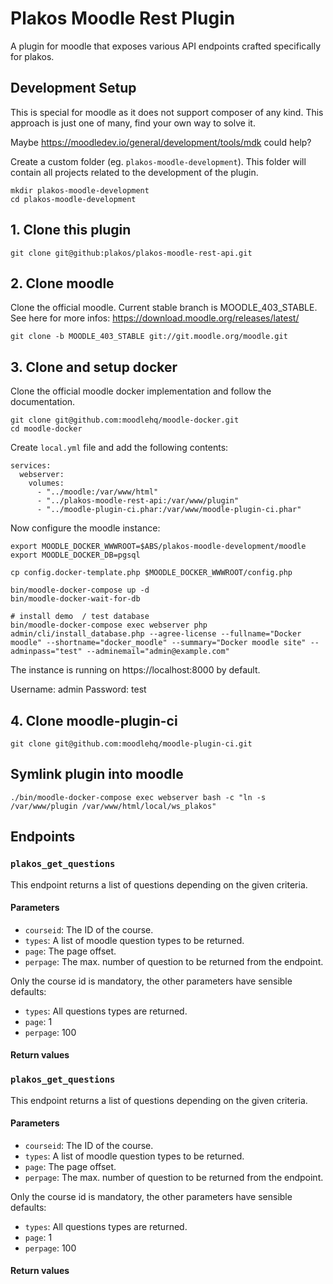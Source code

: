 # Plakos Moodle Rest Plugin

A plugin for moodle that exposes various API endpoints crafted specifically for plakos.

## Development Setup

This is special for moodle as it does not support composer of any kind. This approach is just one
of many, find your own way to solve it.

Maybe https://moodledev.io/general/development/tools/mdk could help?

Create a custom folder (eg. `plakos-moodle-development`). This folder will contain all projects related to the
development of the plugin.

```
mkdir plakos-moodle-development
cd plakos-moodle-development
```

## 1. Clone this plugin

```
git clone git@github:plakos/plakos-moodle-rest-api.git
```

## 2. Clone moodle

Clone the official moodle. Current stable branch is MOODLE_403_STABLE. See here for more infos:
https://download.moodle.org/releases/latest/

```
git clone -b MOODLE_403_STABLE git://git.moodle.org/moodle.git
```

## 3. Clone and setup docker

Clone the official moodle docker implementation and follow the documentation.

```
git clone git@github.com:moodlehq/moodle-docker.git
cd moodle-docker
```

Create `local.yml` file and add the following contents:

```
services:
  webserver:
    volumes:
      - "../moodle:/var/www/html"
      - "../plakos-moodle-rest-api:/var/www/plugin"
      - "../moodle-plugin-ci.phar:/var/www/moodle-plugin-ci.phar"
```

Now configure the moodle instance:

```
export MOODLE_DOCKER_WWWROOT=$ABS/plakos-moodle-development/moodle
export MOODLE_DOCKER_DB=pgsql

cp config.docker-template.php $MOODLE_DOCKER_WWWROOT/config.php

bin/moodle-docker-compose up -d
bin/moodle-docker-wait-for-db

# install demo  / test database
bin/moodle-docker-compose exec webserver php admin/cli/install_database.php --agree-license --fullname="Docker moodle" --shortname="docker_moodle" --summary="Docker moodle site" --adminpass="test" --adminemail="admin@example.com"
```

The instance is running on https://localhost:8000 by default.

Username: admin
Password: test

## 4. Clone moodle-plugin-ci

```
git clone git@github.com:moodlehq/moodle-plugin-ci.git
```

## Symlink plugin into moodle

```
./bin/moodle-docker-compose exec webserver bash -c "ln -s /var/www/plugin /var/www/html/local/ws_plakos"
```

## Endpoints

### `plakos_get_questions`

This endpoint returns a list of questions depending on the given criteria.

#### Parameters

- `courseid`: The ID of the course.
- `types`: A list of moodle question types to be returned.
- `page`: The page offset.
- `perpage`: The max. number of question to be returned from the endpoint.

Only the course id is mandatory, the other parameters have sensible defaults:

- `types`: All questions types are returned.
- `page`: 1
- `perpage`: 100

#### Return values

### `plakos_get_questions`

This endpoint returns a list of questions depending on the given criteria.

#### Parameters

- `courseid`: The ID of the course.
- `types`: A list of moodle question types to be returned.
- `page`: The page offset.
- `perpage`: The max. number of question to be returned from the endpoint.

Only the course id is mandatory, the other parameters have sensible defaults:

- `types`: All questions types are returned.
- `page`: 1
- `perpage`: 100

#### Return values

